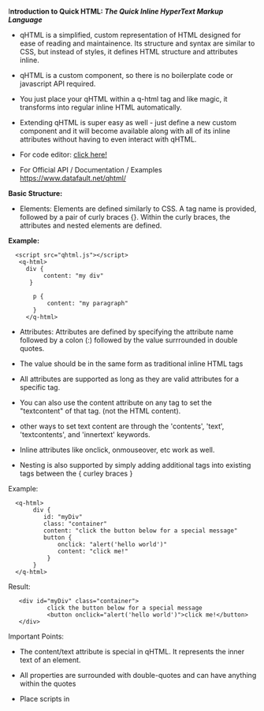 I**ntroduction to Quick HTML: *The Quick Inline HyperText Markup Language***

- qHTML is a simplified, custom representation of HTML designed for ease of reading and maintainence. Its structure and syntax are similar to CSS, but instead of styles, it defines HTML structure and attributes inline. 

- qHTML is a custom component, so there is no boilerplate code or javascript API required. 

- You just place your qHTML within a q-html tag and like magic, it transforms into regular inline HTML automatically. 

- Extending qHTML is super easy as well - just define a new custom component and it will become available along with all of its inline attributes without having to even interact with qHTML. 

- For code editor:  <a href="https://www.datafault.net/qhtml/demo.html">click here!</a>
- For Official API / Documentation / Examples
   <a href="https://www.datafault.net/qhtml">https://www.datafault.net/qhtml/</a>

**Basic Structure:**


- Elements: Elements are defined similarly to CSS. A tag name is provided, followed by a pair of curly braces {}. Within the curly braces, the attributes and nested elements are defined.

**Example:**
 
      <script src="qhtml.js"></script>
       <q-html>
         div {
              content: "my div"
          }
    
           p {
               content: "my paragraph"
           }
         </q-html>

- Attributes: Attributes are defined  by specifying the attribute name followed by a colon (:) followed by the value surrrounded in double quotes. 

- The value should be in the same form as traditional inline HTML tags
- All attributes are supported as long as they are valid attributes for a specific tag. 
- You can also use the content attribute on any tag to set the "textcontent" of that tag. (not the HTML content).
- other ways to set text content are through the 'contents', 'text', 'textcontents', and 'innertext' keywords.
- Inline attributes like onclick, onmouseover, etc  work as well.
- Nesting is also supported by simply adding additional tags into existing tags between the { curley braces }


Example:
   

      <q-html>
           div {
              id: "myDiv"
              class: "container"
              content: "click the button below for a special message"
              button {
                  onclick: "alert('hello world')"
                  content: "click me!"
               }
           }
      </q-html>


  Result:  

       <div id="myDiv" class="container">
               click the button below for a special message  
               <button onclick="alert('hello world')">click me!</button>
       </div>

Important Points:

- The content/text attribute is special in qHTML. It represents the inner text of an element.

- All properties are surrounded with double-quotes and can have anything within the quotes
- Place scripts in <script> blocks outside of QHTML (for now until q-script is added)
- Reference script return values using backticks like this... <pre> text: `myscript()` </pre>

Example:

     <q-html>
      p {
            content: "This is a paragraph."
            span {
                   content: "And here is how to handle multiple elements... "                   
            } 
           a { 
               href:"#"
              content: "Click here!"
              onclick: "myFunction()"
           }
            span { 
                 id: "mySpan"
                 content: " and continue learning"
            }
           
         }
          script {

             function myFunction() {  
                  document.querySelector("#mySpan").innerText = " " + Math.random() * 65535; 
                  alert("clicked!"); 
              }
           }
         
     </q-html>




Simplified Nesting

- You can nest multiple tags for convenience using a comma

Example:

qHTML:

       <q-html>
         p,center,a {
           href: "https://www.example.com"
           text: "Visit Example"
        }
       </q-html>

Converted to HTML:

            <p><center><a href="https://www.example.com">Visit Example</a></center></p>


q-components:

   
      q-component {
	     slots: "custom-slot1,custom-slot2";
	     id: "text-bar";
	     div {
		class: "w3-bar w3-blue";
		span {
		    custom-slot1 {

		    }
		}
	       div {
		   custom-slot2 {

		   }
	       }
	    }
      }
		
	div {
	  text-bar {
	      custom-slot1: "slot 1 text";
	      custom-slot2: "slot 2 text";
	  }
	  br { }
	  text-bar {
	      custom-slot1: "some other text for slot 1";
	      custom-slot2: "and the other slot 2 text";
	  
	  }
	}

Result:

  	<text-bar custom-slot1="slot 1 text" custom-slot2="slot 2 text">
            <div class="w3-bar w3-blue">
	       <span>
	         <custom-slot1>slot 1 text</custom-slot1>
	      </span>
           <div>
	       <custom-slot2>slot 2 text</custom-slot2>
	  </div>
       </div></text-bar>
       
       <br>
       <text-bar custom-slot1="some other text for slot 1" custom-slot2="and the other slot 2 text">
          <div class="w3-bar w3-blue">
	    <span>
               <custom-slot1>some other text for slot 1</custom-slot1>
	    </span>
            <div>
	       <custom-slot2>and the other slot 2 text</custom-slot2>
	    </div>
          </div>
	</text-bar>

q-script:
	
 	       <q-html>
		
			w3-red,w3-panel,div {
				id: "myDiv"
				text: "Hover mouse here to see q-script"
				style: "min-height: 30%; min-width: 50%;"
			}
			
		</q-html>

	       <q-script>
			#myDiv.on("mouseover"): {
				#myDiv.classList.remove("w3-red");
				#myDiv.classList.add("w3-green");
			}
			#myDiv.on("mouseout"): {
				#myDiv.classList.remove("w3-green");
				#myDiv.classList.add("w3-red");
			}
	        </q-script>
	


 Currently planned features for later release:
 - extend q-script support to create more seamless integration


